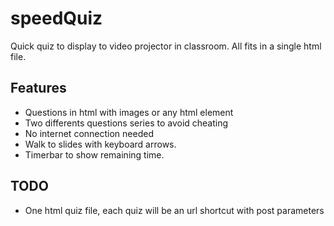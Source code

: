 # speedQuiz
Quick quiz to display to video projector in classroom. All fits in a single html file.

## Features

* Questions in html with images or any html element
* Two differents questions series to avoid cheating
* No internet connection needed
* Walk to slides with keyboard arrows.
* Timerbar to show remaining time.

## TODO

* One html quiz file, each quiz will be an url shortcut with post parameters
